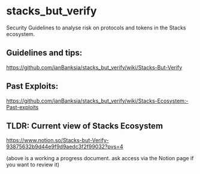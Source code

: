 # stacks_but_verify
Security Guidelines to analyse risk on protocols and tokens in the Stacks ecosystem.

## Guidelines and tips:
https://github.com/ianBanksia/stacks_but_verify/wiki/Stacks-But-Verify

## Past Exploits:
https://github.com/ianBanksia/stacks_but_verify/wiki/Stacks-Ecosystem:-Past-exploits

## TLDR: Current view of Stacks Ecosystem
https://www.notion.so/Stacks-but-Verify-93875632b9d44e9f9d9aedc3f2f99032?pvs=4

(above is a working a progress document. ask access via the Notion page if you want to review it)

